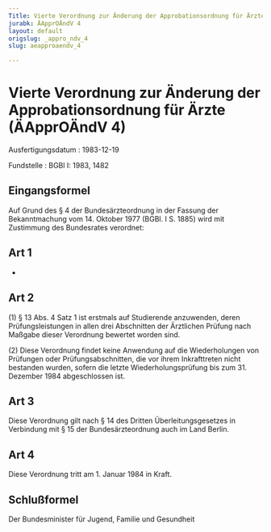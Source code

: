 ```yaml
---
Title: Vierte Verordnung zur Änderung der Approbationsordnung für Ärzte
jurabk: ÄApprOÄndV 4
layout: default
origslug: _appro_ndv_4
slug: aeapproaendv_4

---
```


# Vierte Verordnung zur Änderung der Approbationsordnung für Ärzte (ÄApprOÄndV 4)

Ausfertigungsdatum
:   1983-12-19

Fundstelle
:   BGBl I: 1983, 1482

## Eingangsformel

Auf Grund des § 4 der Bundesärzteordnung in der Fassung der
Bekanntmachung vom 14. Oktober 1977 (BGBl. I S. 1885) wird mit
Zustimmung des Bundesrates verordnet:

## Art 1

-

## Art 2

(1) § 13 Abs. 4 Satz 1 ist erstmals auf Studierende anzuwenden, deren
Prüfungsleistungen in allen drei Abschnitten der Ärztlichen Prüfung
nach Maßgabe dieser Verordnung bewertet worden sind.

(2) Diese Verordnung findet keine Anwendung auf die Wiederholungen von
Prüfungen oder Prüfungsabschnitten, die vor ihrem Inkrafttreten nicht
bestanden wurden, sofern die letzte Wiederholungsprüfung bis zum 31.
Dezember 1984 abgeschlossen ist.

## Art 3

Diese Verordnung gilt nach § 14 des Dritten Überleitungsgesetzes in
Verbindung mit § 15 der Bundesärzteordnung auch im Land Berlin.

## Art 4

Diese Verordnung tritt am 1. Januar 1984 in Kraft.

## Schlußformel

Der Bundesminister für Jugend, Familie und Gesundheit

